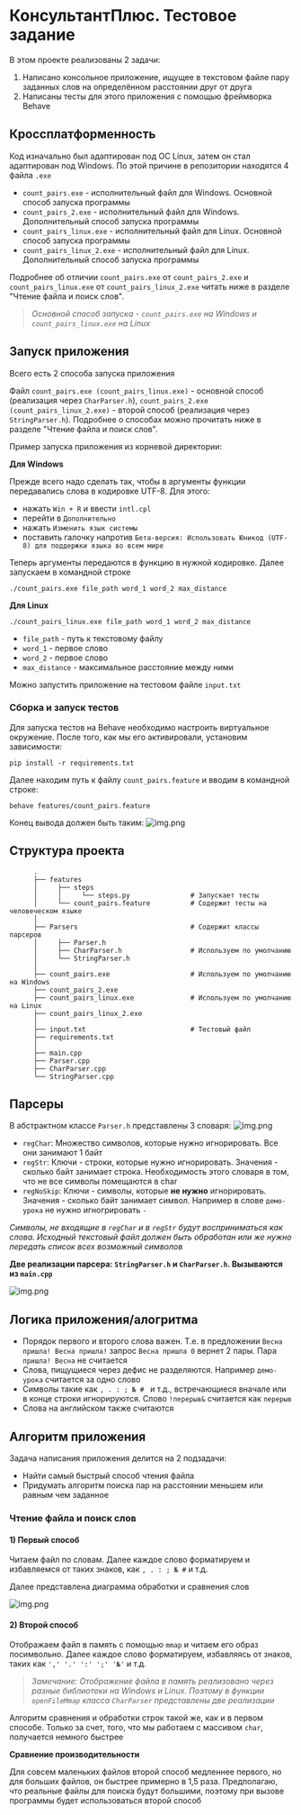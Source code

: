 # КонсультантПлюс. Тестовое задание

В этом проекте реализованы 2 задачи:
1) Написано консольное приложение, ищущее в текстовом файле пару заданных слов
   на определённом расстоянии друг от друга
2) Написаны тесты для этого приложения с помощью фреймворка Behave

## Кроссплатформенность 

Код изначально был адаптирован под ОС Linux, затем он стал адаптирован под Windows.
По этой причине в репозитории находятся 4 файла ```.exe```

* ```count_pairs.exe``` - исполнительный файл для Windows. Основной способ запуска программы
* ```count_pairs_2.exe``` - исполнительный файл для Windows. Дополнительный способ запуска программы
* ```count_pairs_linux.exe``` - исполнительный файл для Linux. Основной способ запуска программы
* ```count_pairs_linux_2.exe``` - исполнительный файл для Linux. Дополнительный способ запуска программы

Подробнее об отличии ```count_pairs.exe``` от ```count_pairs_2.exe``` и ```count_pairs_linux.exe``` от ```count_pairs_linux_2.exe```
читать ниже в разделе "Чтение файла и поиск слов".

>_Основной способ запуска - ```count_pairs.exe``` на Windows и ```count_pairs_linux.exe``` на Linux_ 

## Запуск приложения
Всего есть 2 способа запуска приложения

Файл ```count_pairs.exe (count_pairs_linux.exe)``` - основной способ (реализация через ```CharParser.h```), ```count_pairs_2.exe (count_pairs_linux_2.exe)``` - второй способ (реализация через ```StringParser.h```).
Подробнее о способах можно прочитать ниже в разделе "Чтение файла и поиск слов".

Пример запуска приложения из корневой директории:

**Для Windows**

Прежде всего надо сделать так, чтобы в аргументы функции передавались слова в кодировке UTF-8. Для этого:

* нажать ```Win + R``` и ввести ```intl.cpl```
* перейти в ```Дополнительно```
* нажать ```Изменить язык системы```
* поставить галочку напротив ```Бета-версия: Использовать Юникод (UTF-8) для поддержки языка во всем мире```

Теперь аргументы передаются в функцию в нужной кодировке. Далее запускаем в командной строке 
```
./count_pairs.exe file_path word_1 word_2 max_distance 
```

**Для Linux**
```
./count_pairs_linux.exe file_path word_1 word_2 max_distance 
```

* ```file_path``` - путь к текстовому файлу
* ```word_1``` - первое слово
* ```word_2``` - первое слово
* ```max_distance``` - максимальное расстояние между ними

Можно запустить приложение на тестовом файле ``` input.txt ```

### Сборка и запуск тестов

Для запуска тестов на Behave необходимо настроить виртуальное окружение.
После того, как мы его активировали, установим зависимости:
```
pip install -r requirements.txt 
```

Далее находим путь к файлу ```count_pairs.feature``` и вводим в командной строке:
```
behave features/count_pairs.feature
```

Конец вывода должен быть таким:
![img.png](images/img.png)


## Структура проекта

```
      .
      ├── features                        
      │     ├── steps  
      │     │     └── steps.py               # Запускает тесты
      │     └── count_pairs.feature          # Содержит тесты на человеческом языке
      │    
      ├── Parsers                            # Содержит классы парсеров
      │     ├── Parser.h
      │     ├── CharParser.h                 # Используем по умолчанию
      │     └── StringParser.h
      │    
      ├── count_pairs.exe                    # Используем по умолчанию на Windows
      ├── count_pairs_2.exe
      ├── count_pairs_linux.exe              # Используем по умолчанию на Linux
      ├── count_pairs_linux_2.exe
      │    
      ├── input.txt                          # Тестовый файл
      ├── requirements.txt
      │    
      ├── main.cpp
      ├── Parser.cpp
      ├── CharParser.cpp
      └── StringParser.cpp
```

## Парсеры

В абстрактном классе ```Parser.h``` представлены 3 словаря:
![img.png](images/dictionaries.png)

* ```regChar```: Множество символов, которые нужно игнорировать. Все они занимают 1 байт
* ```regStr```: Ключи - строки, которые нужно игнорировать. Значения - сколько байт занимает строка. Необходимость этого словаря в том, что не все символы помещаются в char
* ```regNoSkip```: Ключи - символы, которые **не нужно** игнорировать. Значения - сколько байт занимает символ. Например в слове ```демо-урока``` не нужно игногрировать ```-```

_Символы, не входящие в ```regChar``` и в ```regStr``` будут восприниматься как слова. Исходный текстовый файл должен быть обработан или же нужно передать список всех возможный символов_

**Две реализации парсера: ```StringParser.h``` и ```CharParser.h```. Вызываются из ```main.cpp```**

![img.png](images/parser.png)

## Логика приложения/алогритма

* Порядок первого и второго слова важен. Т.е. в предложении ```Весна пришла! Весна пришла!``` запрос ```Весна пришла 0``` вернет 2 пары. Пара ```пришла! Весна``` не считается
* Слова, пищущиеся через дефис не разделяются. Например ```демо-урока``` считается за одно слово
* Символы такие как ```, . : ; № # ``` и т.д., встречающиеся вначале или в конце строки игнорируются. Слово ```!перерыв&``` считается как ```перерыв``` 
* Слова на английском также считаются



## Алгоритм приложения

Задача написания приложения делится на 2 подзадачи:
* Найти самый быстрый способ чтения файла
* Придумать алгоритм поиска пар на расстоянии меньшем или равным чем заданное 
  
  
### Чтение файла и поиск слов

#### 1) Первый способ

Читаем файл по словам. Далее каждое слово форматируем и избавляемся от таких знаков, как `````, . : ; № #````` и т.д.

Далее представлена диаграмма обработки и сравнения слов

![img.png](images/scheme.png)

#### 2) Второй способ

Отображаем файл в память с помощью ```mmap``` и читаем его образ посимвольно. Далее каждое слово форматируем, избавляясь от знаков, таких как ```',' '.' ':' ';' '№'``` и т.д.

>_Замечание: Отображение файла в память реализовано через разные библиотеки на Windows и Linux. 
Поэтому в функции ```openFileMmap``` класса ```CharParser``` представлены две реализации_

Алгоритм сравнения и обработки строк такой же, как и в первом способе. Только за счет, того, что мы работаем с массивом ```char```, получается немного быстрее


**Сравнение производительности**

Для совсем маленьких файлов второй способ медленнее первого, но для больших файлов, он быстрее примерно в 1,5 раза.
Предполагаю, что реальные файлы для поиска будут большими, поэтому при вызове программы будет использоваться второй способ




